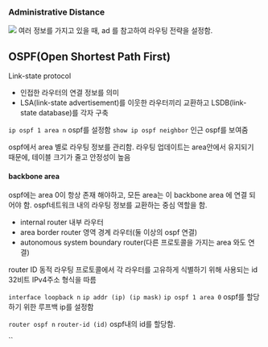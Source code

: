 

### Administrative Distance
![](https://i.imgur.com/TnhKwFz.png)
여러 정보를 가지고 있을 때, ad 를 참고하여 라우팅 전략을 설정함.


## OSPF(Open Shortest Path First)

Link-state protocol
- 인접한 라우터의 연결 정보를 의미
- LSA(link-state advertisement)를 이웃한 라우터끼리 교환하고 LSDB(link-state database)를 각자 구축


`ip ospf 1 area n`
ospf를 설정함
`show ip ospf neighbor`
인근 ospf를 보여줌 

ospf에서 area 별로 라우팅 정보를 관리함.
라우팅 업데이트는 area안에서 유지되기 때문에, 테이블 크기가 줄고 안정성이 높음

#### backbone area 
ospf에는 area 0이 항상 존재 해야하고, 모든 area는 이 backbone area 에 연결 되어야 함.
ospf네트워크 내의 라우팅 정보를 교환하는 중심 역할을 함.


- internal router 내부 라우터
- area border router 영역 경계 라우터(둘 이상의 ospf 연결)
- autonomous system boundary router(다른 프로토콜을 가지는 area 와도 연결)

router ID
동적 라우팅 프로토콜에서 각 라우터를 고유하게 식별하기 위해 사용되는 id
32비트 IPv4주소 형식을 따름

`interface loopback n`
`ip addr (ip) (ip mask)`
`ip ospf 1 area 0`
ospf를 할당하기 위한 루프백 ip를 설정함


`router ospf n`
`router-id (id)`
ospf내의 id를 할당함. 

``